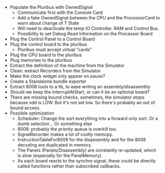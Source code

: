 * Populate the Pluribus with OwnedSignal
  * Communicate first with the Console Card
  * Add a fake OwnedSignal between the CPU and the ProcessorCard to warn about change of T State
  * Will need to deactivate the temp IO Controller, RAM and Control Bus.
  * Possibility to set Debug Read Information on the Processor Board
* Plug the Control Panel to a Control Board
* Plug the control board to the pluribus
  * Pluribus must accept virtual "cards"
* Plug the CPU board to the pluribus
* Plug memories to the pluribus
* Extract the definition of the machine from the Simulator
* Clean: extract Recorders from the Simulator
* Make the clock widget only appear on pause?
* Create a Standalone bundle exporter
* Extract 8008 tools to a lib, to ease writing an assembly/disassembly
* Should we keep the InterruptAtStart, or can it be an optional board?
* There are missing bound checks, sometimes, the simulator stops because vdd is LOW.
  But it's not set low. So there's probably an out of bound access. 
* Possible optimization  
  * Scheduler: Change the sort everything into a forward only sort. Or a dumb selection... Or something else
  * 8008: probably the priority queue is overkill too.
  * SignalRecorder makes a lot of costly memcpy.
  * InstructionTableFor8008 for the disassembly and for the 8008 decoding are duplicated in memory.
  * The Panels (Panels/Disassembly) are constantly re-updated, which is slow (especially for the PanelMemory)
  * As each board reacts to the synchro signal, these could be directly called functions
  rather than subscribed callbacks.
